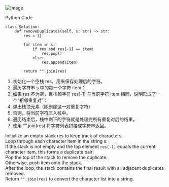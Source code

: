 ![image](https://github.com/user-attachments/assets/951e9324-a0f9-48d6-a80a-ab5b7569e96d)

Python Code 
```
class Solution:
    def removeDuplicates(self, s: str) -> str:
        res = [] 

        for item in s: 
            if res and res[-1] == item: 
                res.pop() 
            else: 
                res.append(item) 

        return "".join(res)
```

1. 初始化一个空栈 res，用来保存处理后的字符。
2. 遍历字符串 s 中的每一个字符 item：
3. 如果 res 不为空，且栈顶字符 res[-1] 与当前字符 item 相同，说明形成了一个“相邻重复对”：
4. 弹出栈顶元素（即删除这一对重复字符）
5. 否则，将当前字符压入栈中。
6. 遍历结束后，栈中剩下的字符就是处理完所有重复对后的结果。
7. 使用 "".join(res) 将字符列表拼接成字符串返回。


Initialize an empty stack res to keep track of characters. <br>
Loop through each character item in the string s: <br>
If the stack is not empty and the top element `res[-1]` equals the current character item, this forms a duplicate pair: <br>
Pop the top of the stack to remove the duplicate. <br>
Otherwise, push item onto the stack. <br>
After the loop, the stack contains the final result with all adjacent duplicates removed. <br>
Return `"".join(res)` to convert the character list into a string. <br>
